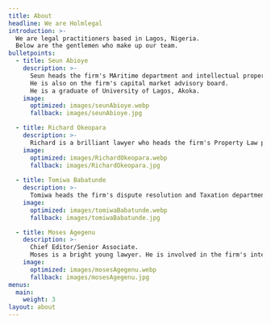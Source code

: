 ```yaml
---
title: About
headline: We are Holmlegal
introduction: >-
  We are legal practitioners based in Lagos, Nigeria.
  Below are the gentlemen who make up our team.
bulletpoints:
  - title: Seun Abioye
    description: >-
      Seun heads the firm's MAritime department and intellectual property practice.
      He is also on the firm's capital market advisory board.
      He is a graduate of University of Lagos, Akoka.
    image:
      optimized: images/seunAbioye.webp
      fallback: images/seunAbioye.jpg

  - title: Richard Okeopara
    description: >-
      Richard is a brilliant lawyer who heads the firm's Property Law practice, and has vast experience in Telecommunications and Entertainment Law. He is also on the firm's aadvisory board on Taxation and Policy. Richard is a graduate of University of Lagos, Akoka.
    image:
      optimized: images/RichardOkeopara.webp
      fallback: images/RichardOkeopara.jpg
  
  - title: Tomiwa Babatunde
    description: >-
      Tomiwa heads the firm's dispute resolution and Taxation department. He is on the firm's infrastructure advisory board and also a key player in corporate and commercial practices. He is a graduate of University of Lagos, Akoka.
    image:
      optimized: images/tomiwaBabatunde.webp
      fallback: images/tomiwaBabatunde.jpg

  - title: Moses Agegenu
    description: >-
      Chief Editor/Senior Associate.
      Moses is a bright young lawyer. He is involved in the firm's intellectual property practice and has particular interests in Fashion Law and Entertainment. He is also the Chief Editor of the Holm Legal journal. Moses is on the advisory board on real estate and property development. Moses is a graduate of Olabisi Onobanjo University, Ago Iwoye, Ogun State.
    image:
      optimized: images/mosesAgegenu.webp
      fallback: images/mosesAgegenu.jpg
menus:
  main:
    weight: 3
layout: about
---
```

